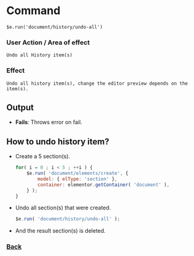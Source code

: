 # Command
    $e.run('document/history/undo-all')

### User Action / Area of effect
    Undo all History item(s)
     
### Effect
    Undo all history item(s), change the editor preview depends on the item(s).

## Output
   * **Fails**: Throws error on fail.
   
## How to undo history item? 
* Create a 5 section(s).
    ```javascript
    for( i = 0 ; i < 5 ; ++i ) {
        $e.run( 'document/elements/create', {
            model: { elType: 'section' },
            container: elementor.getContainer( 'document' ),
        } );
    }
    ```
* Undo all section(s) that were created.
    ```javascript
    $e.run( 'document/history/undo-all' );
    ```
* And the result section(s) is deleted.

### [Back](../usability.index.md) 
